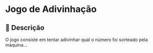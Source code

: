 # Jogo de Adivinhação

## :snake: Descrição

O jogo consiste em tentar adivinhar qual o número foi sorteado pela máquina...
